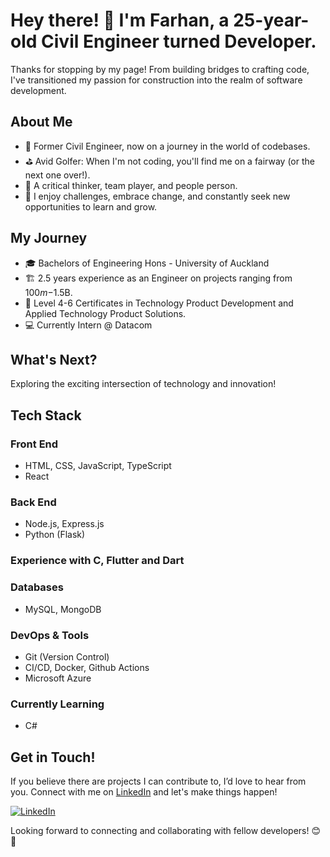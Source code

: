 # Hey there! 👋 I'm Farhan, a 25-year-old Civil Engineer turned Developer.

Thanks for stopping by my page! From building bridges to crafting code, I've transitioned my passion for construction into the realm of software development.

## About Me

- 💼 Former Civil Engineer, now on a journey in the world of codebases.
- ⛳ Avid Golfer: When I'm not coding, you'll find me on a fairway (or the next one over!).
- 🤔 A critical thinker, team player, and people person.
- 🌟 I enjoy challenges, embrace change, and constantly seek new opportunities to learn and grow.

## My Journey

- 🎓 Bachelors of Engineering Hons - University of Auckland
- 🏗️ 2.5 years experience as an Engineer on projects ranging from $100m-$1.5B.
- 🚀 Level 4-6 Certificates in Technology Product Development and Applied Technology Product Solutions.
- 💻 Currently Intern @ Datacom

## What's Next?

Exploring the exciting intersection of technology and innovation!

## Tech Stack

### Front End

- HTML, CSS, JavaScript, TypeScript
- React

### Back End

- Node.js, Express.js
- Python (Flask)

### Experience with C, Flutter and Dart

### Databases

- MySQL, MongoDB

### DevOps & Tools

- Git (Version Control)
- CI/CD, Docker, Github Actions
- Microsoft Azure

### Currently Learning

- C#

## Get in Touch!

If you believe there are projects I can contribute to, I’d love to hear from you. Connect with me on [LinkedIn](https://www.linkedin.com/in/farhan-malek-13b72424a/) and let's make things happen!

[![LinkedIn](https://img.shields.io/badge/LinkedIn-Connect-blue)](https://www.linkedin.com/in/farhan-malek-13b72424a/)

Looking forward to connecting and collaborating with fellow developers! 😊🚀
